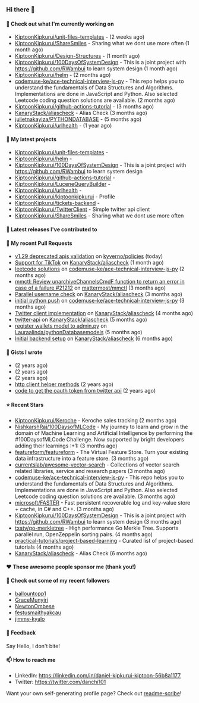 
### Hi there 👋

#### 👷 Check out what I'm currently working on

- [KiptoonKipkurui/unit-files-templates](https://github.com/KiptoonKipkurui/unit-files-templates) -  (2 weeks ago)
- [KiptoonKipkurui/ShareSmiles](https://github.com/KiptoonKipkurui/ShareSmiles) - Sharing what we dont use more often (1 month ago)
- [KiptoonKipkurui/Design-Structures](https://github.com/KiptoonKipkurui/Design-Structures) -  (1 month ago)
- [KiptoonKipkurui/100DaysOfSystemDesign](https://github.com/KiptoonKipkurui/100DaysOfSystemDesign) - This is a joint project with https://github.com/RWambui to learn system design (1 month ago)
- [KiptoonKipkurui/helm](https://github.com/KiptoonKipkurui/helm) -  (2 months ago)
- [codemuse-ke/ace-technical-interview-js-py](https://github.com/codemuse-ke/ace-technical-interview-js-py) - This repo helps you to understand the fundamentals of Data Structures and Algorithms. Implementations are done in JavaScript and Python. Also selected Leetcode coding question solutions are available.  (2 months ago)
- [KiptoonKipkurui/github-actions-tutorial](https://github.com/KiptoonKipkurui/github-actions-tutorial) -  (3 months ago)
- [KanaryStack/aliascheck](https://github.com/KanaryStack/aliascheck) - Alias Check (3 months ago)
- [julietnakayiza/PYTHONDATABASE](https://github.com/julietnakayiza/PYTHONDATABASE) -  (5 months ago)
- [KiptoonKipkurui/urlhealth](https://github.com/KiptoonKipkurui/urlhealth) -  (1 year ago)

#### 🌱 My latest projects

- [KiptoonKipkurui/unit-files-templates](https://github.com/KiptoonKipkurui/unit-files-templates) - 
- [KiptoonKipkurui/helm](https://github.com/KiptoonKipkurui/helm) - 
- [KiptoonKipkurui/100DaysOfSystemDesign](https://github.com/KiptoonKipkurui/100DaysOfSystemDesign) - This is a joint project with https://github.com/RWambui to learn system design
- [KiptoonKipkurui/github-actions-tutorial](https://github.com/KiptoonKipkurui/github-actions-tutorial) - 
- [KiptoonKipkurui/LuceneQueryBuilder](https://github.com/KiptoonKipkurui/LuceneQueryBuilder) - 
- [KiptoonKipkurui/urlhealth](https://github.com/KiptoonKipkurui/urlhealth) - 
- [KiptoonKipkurui/kiptoonkipkurui](https://github.com/KiptoonKipkurui/kiptoonkipkurui) - Profile
- [KiptoonKipkurui/tickets-backend](https://github.com/KiptoonKipkurui/tickets-backend) - 
- [KiptoonKipkurui/TwitterClient](https://github.com/KiptoonKipkurui/TwitterClient) - Simple twitter api client
- [KiptoonKipkurui/ShareSmiles](https://github.com/KiptoonKipkurui/ShareSmiles) - Sharing what we dont use more often

#### 🔭 Latest releases I've contributed to


#### 🔨 My recent Pull Requests

- [v1.29 deprecated apis validation](https://github.com/kyverno/policies/pull/489) on [kyverno/policies](https://github.com/kyverno/policies) (today)
- [Support for TikTok](https://github.com/KanaryStack/aliascheck/pull/59) on [KanaryStack/aliascheck](https://github.com/KanaryStack/aliascheck) (1 month ago)
- [leetcode solutions](https://github.com/codemuse-ke/ace-technical-interview-js-py/pull/26) on [codemuse-ke/ace-technical-interview-js-py](https://github.com/codemuse-ke/ace-technical-interview-js-py) (2 months ago)
- [mmctl: Review unarchiveChannelsCmdF function to return an error in case of a failure #21212](https://github.com/mattermost/mmctl/pull/572) on [mattermost/mmctl](https://github.com/mattermost/mmctl) (3 months ago)
- [Parallel username check](https://github.com/KanaryStack/aliascheck/pull/53) on [KanaryStack/aliascheck](https://github.com/KanaryStack/aliascheck) (3 months ago)
- [initial python push](https://github.com/codemuse-ke/ace-technical-interview-js-py/pull/25) on [codemuse-ke/ace-technical-interview-js-py](https://github.com/codemuse-ke/ace-technical-interview-js-py) (3 months ago)
- [Twitter client implementation](https://github.com/KanaryStack/aliascheck/pull/40) on [KanaryStack/aliascheck](https://github.com/KanaryStack/aliascheck) (4 months ago)
- [twitter-api](https://github.com/KanaryStack/aliascheck/pull/17) on [KanaryStack/aliascheck](https://github.com/KanaryStack/aliascheck) (5 months ago)
- [register wallets model to admin.py](https://github.com/Lauraalinda/pythonDatabasemodels/pull/1) on [Lauraalinda/pythonDatabasemodels](https://github.com/Lauraalinda/pythonDatabasemodels) (5 months ago)
- [Initial backend setup](https://github.com/KanaryStack/aliascheck/pull/7) on [KanaryStack/aliascheck](https://github.com/KanaryStack/aliascheck) (6 months ago)


#### 📓 Gists I wrote

- [](https://gist.github.com/75f8e6859120ff76384203162ff71031) (2 years ago)
- [](https://gist.github.com/36d123dbcfae3aa16c9fa05d14b77e70) (2 years ago)
- [](https://gist.github.com/03aa6a9e4d1f6e83ffe6ce69bac8ade0) (2 years ago)
- [http client helper methods](https://gist.github.com/42b4af13921bcb86f7f2aa61d76dc5f3) (2 years ago)
- [code to get the oauth token from twitter api](https://gist.github.com/4f857e433d186cdd79501c0bd4bff8b9) (2 years ago)

#### ⭐ Recent Stars

- [KiptoonKipkurui/Keroche](https://github.com/KiptoonKipkurui/Keroche) - Keroche sales tracking (2 months ago)
- [NishkarshRaj/100DaysofMLCode](https://github.com/NishkarshRaj/100DaysofMLCode) - My journey to learn and grow in the domain of Machine Learning and Artificial Intelligence by performing the #100DaysofMLCode Challenge. Now supported by bright developers adding their learnings :&#43;1: (3 months ago)
- [featureform/featureform](https://github.com/featureform/featureform) - The Virtual Feature Store. Turn your existing data infrastructure into a feature store. (3 months ago)
- [currentslab/awesome-vector-search](https://github.com/currentslab/awesome-vector-search) - Collections of vector search related libraries, service and research papers (3 months ago)
- [codemuse-ke/ace-technical-interview-js-py](https://github.com/codemuse-ke/ace-technical-interview-js-py) - This repo helps you to understand the fundamentals of Data Structures and Algorithms. Implementations are done in JavaScript and Python. Also selected Leetcode coding question solutions are available.  (3 months ago)
- [microsoft/FASTER](https://github.com/microsoft/FASTER) - Fast persistent recoverable log and key-value store &#43; cache, in C# and C&#43;&#43;. (3 months ago)
- [KiptoonKipkurui/100DaysOfSystemDesign](https://github.com/KiptoonKipkurui/100DaysOfSystemDesign) - This is a joint project with https://github.com/RWambui to learn system design (3 months ago)
- [txaty/go-merkletree](https://github.com/txaty/go-merkletree) - High performance Go Merkle Tree. Supports parallel run, OpenZeppelin sorting pairs. (4 months ago)
- [practical-tutorials/project-based-learning](https://github.com/practical-tutorials/project-based-learning) - Curated list of project-based tutorials (4 months ago)
- [KanaryStack/aliascheck](https://github.com/KanaryStack/aliascheck) - Alias Check (6 months ago)

#### ❤️ These awesome people sponsor me (thank you!)


#### 👯 Check out some of my recent followers

- [ballountopp1](https://github.com/ballountopp1)
- [GraceMunyiri](https://github.com/GraceMunyiri)
- [NewtonOmbese](https://github.com/NewtonOmbese)
- [festusmaithyakcau](https://github.com/festusmaithyakcau)
- [jimmy-kyalo](https://github.com/jimmy-kyalo)

#### 💬 Feedback

Say Hello, I don't bite!

#### 📫 How to reach me
- LinkedIn: https://linkedin.com/in/daniel-kipkurui-kiptoon-56b8a1177
- Twitter: https://twitter.com/danchi101


Want your own self-generating profile page? Check out [readme-scribe](https://github.com/muesli/readme-scribe)!
